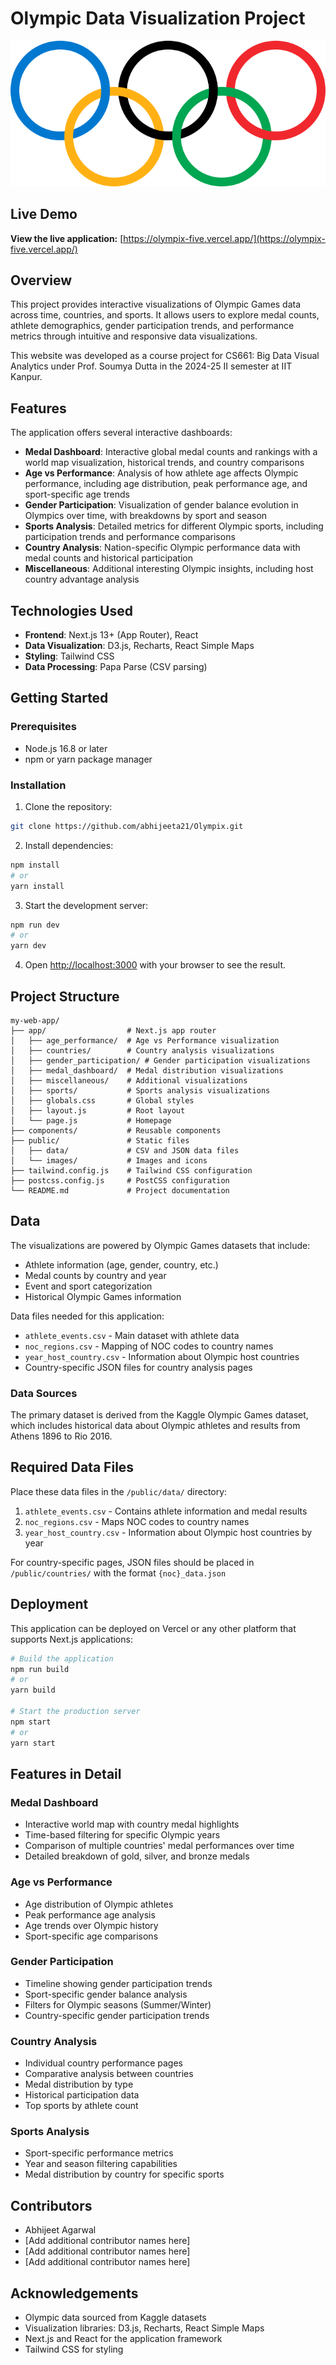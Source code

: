 # Olympic Data Visualization Project

![Olympic Rings](public/images/olympics-logo.svg)

## Live Demo

**View the live application:** [https://olympix-five.vercel.app/](https://olympix-five.vercel.app/)

## Overview

This project provides interactive visualizations of Olympic Games data across time, countries, and sports. It allows users to explore medal counts, athlete demographics, gender participation trends, and performance metrics through intuitive and responsive data visualizations.

This website was developed as a course project for CS661: Big Data Visual Analytics under Prof. Soumya Dutta in the 2024-25 II semester at IIT Kanpur.

## Features

The application offers several interactive dashboards:

- **Medal Dashboard**: Interactive global medal counts and rankings with a world map visualization, historical trends, and country comparisons
- **Age vs Performance**: Analysis of how athlete age affects Olympic performance, including age distribution, peak performance age, and sport-specific age trends
- **Gender Participation**: Visualization of gender balance evolution in Olympics over time, with breakdowns by sport and season
- **Sports Analysis**: Detailed metrics for different Olympic sports, including participation trends and performance comparisons
- **Country Analysis**: Nation-specific Olympic performance data with medal counts and historical participation
- **Miscellaneous**: Additional interesting Olympic insights, including host country advantage analysis

## Technologies Used

- **Frontend**: Next.js 13+ (App Router), React
- **Data Visualization**: D3.js, Recharts, React Simple Maps
- **Styling**: Tailwind CSS
- **Data Processing**: Papa Parse (CSV parsing)

## Getting Started

### Prerequisites

- Node.js 16.8 or later
- npm or yarn package manager

### Installation

1. Clone the repository:

```bash
git clone https://github.com/abhijeeta21/Olympix.git
```

2. Install dependencies:

```bash
npm install
# or
yarn install
```

3. Start the development server:

```bash
npm run dev
# or
yarn dev
```

4. Open [http://localhost:3000](http://localhost:3000) with your browser to see the result.

## Project Structure

```
my-web-app/
├── app/                  # Next.js app router
│   ├── age_performance/  # Age vs Performance visualization
│   ├── countries/        # Country analysis visualizations
│   ├── gender_participation/ # Gender participation visualizations
│   ├── medal_dashboard/  # Medal distribution visualizations
│   ├── miscellaneous/    # Additional visualizations
│   ├── sports/           # Sports analysis visualizations
│   ├── globals.css       # Global styles
│   ├── layout.js         # Root layout
│   └── page.js           # Homepage
├── components/           # Reusable components
├── public/               # Static files
│   ├── data/             # CSV and JSON data files
│   └── images/           # Images and icons
├── tailwind.config.js    # Tailwind CSS configuration
├── postcss.config.js     # PostCSS configuration
└── README.md             # Project documentation
```

## Data

The visualizations are powered by Olympic Games datasets that include:
- Athlete information (age, gender, country, etc.)
- Medal counts by country and year
- Event and sport categorization
- Historical Olympic Games information

Data files needed for this application:
- `athlete_events.csv` - Main dataset with athlete data
- `noc_regions.csv` - Mapping of NOC codes to country names
- `year_host_country.csv` - Information about Olympic host countries
- Country-specific JSON files for country analysis pages

### Data Sources

The primary dataset is derived from the Kaggle Olympic Games dataset, which includes historical data about Olympic athletes and results from Athens 1896 to Rio 2016.

## Required Data Files

Place these data files in the `/public/data/` directory:

1. `athlete_events.csv` - Contains athlete information and medal results
2. `noc_regions.csv` - Maps NOC codes to country names
3. `year_host_country.csv` - Information about Olympic host countries by year

For country-specific pages, JSON files should be placed in `/public/countries/` with the format `{noc}_data.json`

## Deployment

This application can be deployed on Vercel or any other platform that supports Next.js applications:

```bash
# Build the application
npm run build
# or
yarn build

# Start the production server
npm start
# or
yarn start
```

## Features in Detail

### Medal Dashboard
- Interactive world map with country medal highlights
- Time-based filtering for specific Olympic years
- Comparison of multiple countries' medal performances over time
- Detailed breakdown of gold, silver, and bronze medals

### Age vs Performance
- Age distribution of Olympic athletes
- Peak performance age analysis
- Age trends over Olympic history
- Sport-specific age comparisons

### Gender Participation
- Timeline showing gender participation trends
- Sport-specific gender balance analysis
- Filters for Olympic seasons (Summer/Winter)
- Country-specific gender participation trends

### Country Analysis
- Individual country performance pages
- Comparative analysis between countries
- Medal distribution by type
- Historical participation data
- Top sports by athlete count

### Sports Analysis
- Sport-specific performance metrics
- Year and season filtering capabilities
- Medal distribution by country for specific sports


## Contributors

- Abhijeet Agarwal
- [Add additional contributor names here]
- [Add additional contributor names here]
- [Add additional contributor names here]

## Acknowledgements

- Olympic data sourced from Kaggle datasets
- Visualization libraries: D3.js, Recharts, React Simple Maps
- Next.js and React for the application framework
- Tailwind CSS for styling
